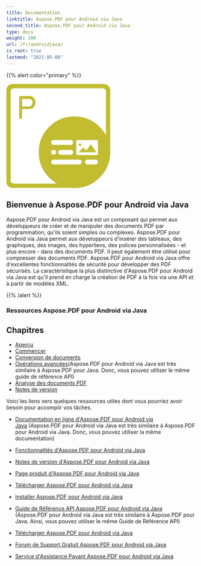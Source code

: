 ```yaml
---
title: Documentation
linktitle: Aspose.PDF pour Android via Java
second_title: Aspose.PDF pour Android via Java
type: docs
weight: 100
url: /fr/androidjava/
is_root: true
lastmod: "2021-05-08"
---
```


{{% alert color="primary" %}}

![Aspose.PDF pour Android via Java Logo](aspose_pdf-for-android.png)

<h2>Bienvenue à Aspose.PDF pour Android via Java</h2>

Aspose.PDF pour Android via Java est un composant qui permet aux développeurs de créer et de manipuler des documents PDF par programmation, qu'ils soient simples ou complexes. Aspose.PDF pour Android via Java permet aux développeurs d'insérer des tableaux, des graphiques, des images, des hyperliens, des polices personnalisées - et plus encore - dans des documents PDF. Il peut également être utilisé pour compresser des documents PDF. Aspose.PDF pour Android via Java offre d'excellentes fonctionnalités de sécurité pour développer des PDF sécurisés. La caractéristique la plus distinctive d'Aspose.PDF pour Android via Java est qu'il prend en charge la création de PDF à la fois via une API et à partir de modèles XML.

{{% /alert %}}

<h3>Ressources Aspose.PDF pour Android via Java</h3>

<h2>Chapitres</h2>

- [Aperçu](/pdf/fr/androidjava/overview/)
- [Commencer](/pdf/fr/androidjava/get-started/)
- [Conversion de documents](/pdf/fr/androidjava/converting/)
- [Opérations avancées](/pdf/fr/java/advanced-operations/)(Aspose.PDF pour Android via Java est très similaire à Aspose.PDF pour Java. Donc, vous pouvez utiliser le même guide de référence API)
- [Analyse des documents PDF](/pdf/fr/androidjava/parsing/)
- [Notes de version](https://releases.aspose.com/pdf/androidjava/release-notes/)

Voici les liens vers quelques ressources utiles dont vous pourriez avoir besoin pour accomplir vos tâches.

- [Documentation en ligne d'Aspose.PDF pour Android via Java](/pdf/fr/androidjava/) (Aspose.PDF pour Android via Java est très similaire à Aspose.PDF pour Android via Java. Donc, vous pouvez utiliser la même documentation)
- [Fonctionnalités d'Aspose.PDF pour Android via Java](/pdf/fr/androidjava/key-features/)
- [Notes de version d'Aspose.PDF pour Android via Java](https://releases.aspose.com/pdf/androidjava/release-notes/)
- [Page produit d'Aspose.PDF pour Android via Java](https://products.aspose.com/pdf/android-java)

- [Télécharger Aspose.PDF pour Android via Java](https://repository.aspose.com/webapp/#/artifacts/browse/tree/General/repo/com/aspose/aspose-pdf-android-via-java)
- [Installer Aspose.PDF pour Android via Java](/pdf/fr/androidjava/installation/)
- [Guide de Référence API Aspose.PDF pour Android via Java](https://reference.aspose.com/java/pdf) (Aspose.PDF pour Android via Java est très similaire à Aspose.PDF pour Java. Ainsi, vous pouvez utiliser le même Guide de Référence API)
- [Télécharger Aspose.PDF pour Android via Java](https://releases.aspose.com/pdf/androidjava/)
- [Forum de Support Gratuit Aspose.PDF pour Android via Java](https://forum.aspose.com/c/pdf)
- [Service d'Assistance Payant Aspose.PDF pour Android via Java](https://helpdesk.aspose.com/)